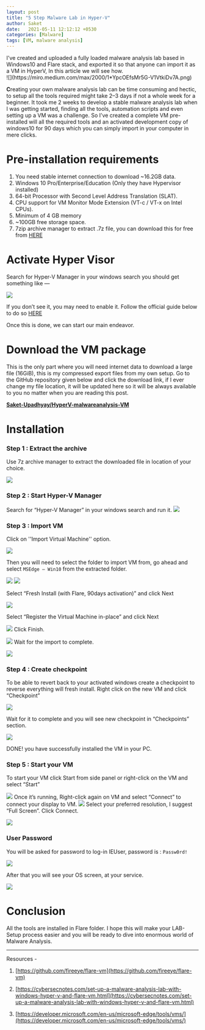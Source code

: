 ```yaml
---
layout: post
title: "5 Step Malware Lab in Hyper-V"
author: Saket
date:   2021-05-11 12:12:12 +0530
categories: [Malware]
tags: [VM, malware analysis]
---
```


<div class="message">
I've created and uploaded a fully loaded malware analysis lab based in Windows10 and Flare stack, and exported it so that anyone can import it as a VM in HyperV, In this article we will see how.
</div>
<!--more-->
![](https://miro.medium.com/max/2000/1*YpcOEfsMr5G-V1VtkiDv7A.png)

**C**reating your own malware analysis lab can be time consuming and hectic, to setup all the tools required might take 2–3 days if not a whole week for a beginner.
It took me 2 weeks to develop a stable malware analysis lab when I was getting started, finding all the tools, automation scripts and even setting up a VM was a challenge.
So I’ve created a complete VM pre-installed will all the required tools and an activated development copy of windows10 for 90 days which you can simply import in your computer in mere clicks.

# Pre-installation requirements
1. You need stable internet connection to download ~16.2GB data.
2. Windows 10 Pro/Enterprise/Education (Only they have Hypervisor installed)
3. 64-bit Processor with Second Level Address Translation (SLAT).
4. CPU support for VM Monitor Mode Extension (VT-c / VT-x on Intel CPUs).
5. Minimum of 4 GB memory
6. ~100GB free storage space.
7. 7zip archive manager to extract .7z file, you can download this for free from [HERE](https://www.7-zip.org/)

# Activate Hyper Visor
Search for Hyper-V Manager in your windows search you should get something like —

![](https://miro.medium.com/max/875/1*8Q3NntAZrkP_aj7FR7hchQ.png)

If you don’t see it, you may need to enable it. Follow the official guide below to do so [HERE](https://docs.microsoft.com/en-us/virtualization/hyper-v-on-windows/quick-start/enable-hyper-v)

Once this is done, we can start our main endeavor.

# Download the VM package
This is the only part where you will need internet data to download a large file (16GiB), this is my compressed export files from my own setup.
Go to the GitHub repository given below and click the download link, if I ever change my file location, it will be updated here so it will be always available to you no matter when you are reading this post.

[**Saket-Upadhyay/HyperV-malwareanalysis-VM**](https://github.com/Saket-Upadhyay/HyperV-malwareanalysis-VM)


# Installation
### Step 1 : Extract the archive
Use 7z archive manager to extract the downloaded file in location of your choice.

![](https://miro.medium.com/max/875/1*XqI9JB9kLqavN8wEfYxISw.png)

### Step 2 : Start Hyper-V Manager
Search for “Hyper-V Manager” in your windows search and run it.
![](https://miro.medium.com/max/875/1*L114Z6eQI1Tg2mmYn9Xf2g.png)

### Step 3 : Import VM
Click on ''Import Virtual Machine'' option.

![](https://miro.medium.com/max/526/1*notrGLlWsQHaGkr4pVn9GA.png)

Then you will need to select the folder to import VM from, go ahead and select `MSEdge — Win10` from the extracted folder.

![](https://miro.medium.com/max/875/1*KRiNQ6ZnZm29afD19X7weA.png)
![](https://miro.medium.com/max/875/1*ZYIdAbAz9s1Dk2_HB_RZkw.png)

Select “Fresh Install (with Flare, 90days activation)” and click Next

![](https://miro.medium.com/max/875/1*VcMC2l1iQ3_w9Z4L4d16AQ.png)

Select “Register the Virtual Machine in-place” and click Next

![](https://miro.medium.com/max/875/1*CXGCKWclNGN-aLMHzoqHrg.png)
Click Finish.

![](https://miro.medium.com/max/875/1*1iCUBKYDcJqXfTBfEvjMjA.png)
Wait for the import to complete.

![](https://miro.medium.com/max/778/1*zHvBYNBlgDQbq51xusVkMw.png)

### Step 4 : Create checkpoint
To be able to revert back to your activated windows create a checkpoint to reverse everything will fresh install.
Right click on the new VM and click “Checkpoint”

![](https://miro.medium.com/max/875/1*9qq0bBwWmQsO-cZz2RslFQ.png)

Wait for it to complete and you will see new checkpoint in “Checkpoints” section.

![](https://miro.medium.com/max/875/1*rpvfGyXH19jveHbHEfT78Q.png)

DONE! you have successfully installed the VM in your PC.

### Step 5 : Start your VM
To start your VM click Start from side panel or right-click on the VM and select “Start”

![](https://miro.medium.com/max/875/1*QOZ2KWX8oT1DjbLvaJvDAw.png)
Once it’s running, Right-click again on VM and select “Connect” to connect your display to VM.
![](https://miro.medium.com/max/875/1*mvlJibU17HTSFTt0ExNqRA.png)
Select your preferred resolution, I suggest “Full Screen”. Click Connect.

![](https://miro.medium.com/max/875/1*xGWMPnHmqdpSPH7fPu3X4Q.png)

### User Password
You will be asked for password to log-in IEUser, password is : `Passw0rd!`

![](https://miro.medium.com/max/2000/1*ae5i5MN_kAeEU9a4YUOABg.png)

After that you will see your OS screen, at your service.

![](https://miro.medium.com/max/2000/1*_D4adLzx_hv0vgMYLw2E_w.png)

# Conclusion
All the tools are installed in Flare folder.
I hope this will make your LAB-Setup process easier and you will be ready to dive into enormous world of Malware Analysis.

---

Resources -

1. [https://github.com/fireeye/flare-vm](https://github.com/fireeye/flare-vm)

2. [https://cybersecnotes.com/set-up-a-malware-analysis-lab-with-windows-hyper-v-and-flare-vm.html](https://cybersecnotes.com/set-up-a-malware-analysis-lab-with-windows-hyper-v-and-flare-vm.html)

3. [https://developer.microsoft.com/en-us/microsoft-edge/tools/vms/](https://developer.microsoft.com/en-us/microsoft-edge/tools/vms/)

